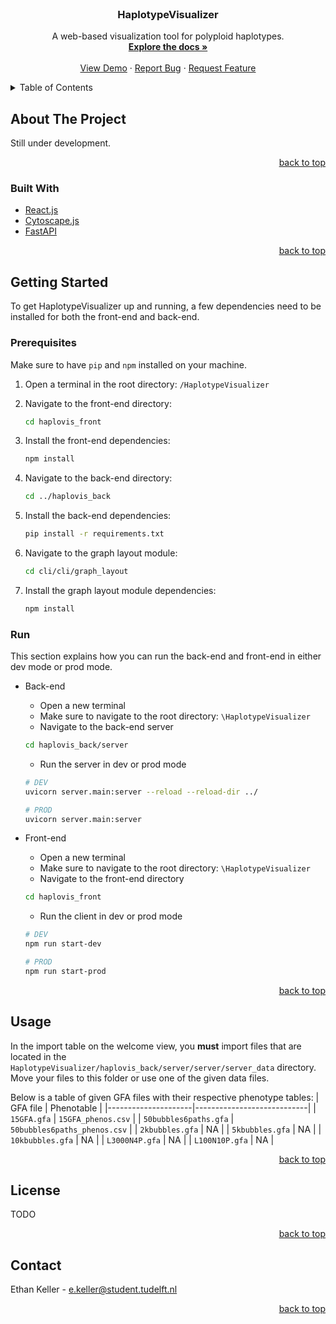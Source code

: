 <div id="top"></div>

<!--
[![Contributors][contributors-shield]][contributors-url]
[![Forks][forks-shield]][forks-url]
[![Stargazers][stars-shield]][stars-url]
[![Issues][issues-shield]][issues-url]
[![MIT License][license-shield]][license-url]
[![LinkedIn][linkedin-shield]][linkedin-url] -->

<!-- PROJECT LOGO -->
<br />
<div align="center">
  <a href="https://github.com/ethan-keller/HaplotypeVisualizer">
    <!-- <img src="images/logo.png" alt="Logo" width="80" height="80"> -->
  </a>

<h3 align="center">HaplotypeVisualizer</h3>

  <p align="center">
    A web-based visualization tool for polyploid haplotypes.
    <br />
    <a href="."><strong>Explore the docs »</strong></a>
    <br />
    <br />
    <a href=".">View Demo</a>
    ·
    <a href=".">Report Bug</a>
    ·
    <a href=".">Request Feature</a>
  </p>
</div>

<!-- TABLE OF CONTENTS -->
<details>
  <summary>Table of Contents</summary>
  <ol>
    <li>
      <a href="#about-the-project">About The Project</a>
      <ul>
        <li><a href="#built-with">Built With</a></li>
      </ul>
    </li>
    <li>
      <a href="#getting-started">Getting Started</a>
      <ul>
        <li><a href="#prerequisites">Prerequisites</a></li>
        <li><a href="#run">Run</a></li>
      </ul>
    </li>
    <li><a href="#usage">Usage</a></li>
    <li><a href="#license">License</a></li>
    <li><a href="#contact">Contact</a></li>
    <!-- <li><a href="#acknowledgments">Acknowledgments</a></li> -->
  </ol>
</details>

<!-- ABOUT THE PROJECT -->

## About The Project

<!-- [![Product Name Screen Shot][product-screenshot]](https://example.com) -->

Still under development.

<p align="right"><a href="#top">back to top</a></p>

### Built With

- [React.js](https://reactjs.org/)
- [Cytoscape.js](https://js.cytoscape.org/)
- [FastAPI](https://fastapi.tiangolo.com/)


<p align="right"><a href="#top">back to top</a></p>

<!-- GETTING STARTED -->

## Getting Started

To get HaplotypeVisualizer up and running, a few dependencies need to be installed for both the front-end and back-end.

### Prerequisites

Make sure to have `pip` and `npm` installed on your machine.

1) Open a terminal in the root directory: `/HaplotypeVisualizer`

2) Navigate to the front-end directory:
    ```sh
    cd haplovis_front
    ```
3) Install the front-end dependencies:
    ```sh
    npm install
    ```
4) Navigate to the back-end directory:
    ```sh
    cd ../haplovis_back
    ```
5) Install the back-end dependencies:
    ```sh
    pip install -r requirements.txt
    ```
6) Navigate to the graph layout module:
    ```sh
    cd cli/cli/graph_layout
    ```
7) Install the graph layout module dependencies:
    ```sh
    npm install
    ```

### Run

This section explains how you can run the back-end and front-end in either dev mode or prod mode.

- Back-end
    - Open a new terminal
    - Make sure to navigate to the root directory: `\HaplotypeVisualizer`
    - Navigate to the back-end server
    ```sh
    cd haplovis_back/server
    ```
    - Run the server in dev or prod mode
    ```sh
    # DEV
    uvicorn server.main:server --reload --reload-dir ../

    # PROD
    uvicorn server.main:server
    ```

- Front-end
    - Open a new terminal
    - Make sure to navigate to the root directory: `\HaplotypeVisualizer`
    - Navigate to the front-end directory
    ```sh
    cd haplovis_front
    ```
    - Run the client in dev or prod mode
    ```sh
    # DEV
    npm run start-dev
    
    # PROD
    npm run start-prod
    ```

<p align="right"><a href="#top">back to top</a></p>

<!-- ### Installation

1. Get a free API Key at [https://example.com](https://example.com)
2. Clone the repo
   ```sh
   git clone https://github.com/github_username/repo_name.git
   ```
3. Install NPM packages
   ```sh
   npm install
   ```
4. Enter your API in `config.js`
   ```js
   const API_KEY = "ENTER YOUR API";
   ```

<p align="right"><a href="#top">back to top</a></p> -->


## Usage

In the import table on the welcome view, you **must** import files that are located in the `HaplotypeVisualizer/haplovis_back/server/server/server_data` directory. Move your files to this folder or use one of the given data files.

Below is a table of given GFA files with their respective phenotype tables:
| GFA file            | Phenotable                 |
|---------------------|----------------------------|
| `15GFA.gfa`           | `15GFA_phenos.csv`           |
| `50bubbles6paths.gfa` | `50bubbles6paths_phenos.csv` |
| `2kbubbles.gfa`       | NA                         |
| `5kbubbles.gfa`       | NA                         |
| `10kbubbles.gfa`      | NA                         |
| `L3000N4P.gfa`        | NA                         |
| `L100N10P.gfa`        | NA                         |


<p align="right"><a href="#top">back to top</a></p>


<!-- CONTRIBUTING -->

<!-- ## Contributing

Contributions are what make the open source community such an amazing place to learn, inspire, and create. Any contributions you make are **greatly appreciated**.

If you have a suggestion that would make this better, please fork the repo and create a pull request. You can also simply open an issue with the tag "enhancement".
Don't forget to give the project a star! Thanks again!

1. Fork the Project
2. Create your Feature Branch (`git checkout -b feature/AmazingFeature`)
3. Commit your Changes (`git commit -m 'Add some AmazingFeature'`)
4. Push to the Branch (`git push origin feature/AmazingFeature`)
5. Open a Pull Request

<p align="right"><a href="#top">back to top</a></p> -->

<!-- LICENSE -->

## License

TODO

<p align="right"><a href="#top">back to top</a></p>

<!-- CONTACT -->

## Contact

Ethan Keller - e.keller@student.tudelft.nl

<!-- Project Link: [https://github.com/github_username/repo_name](https://github.com/github_username/repo_name) -->

<p align="right"><a href="#top">back to top</a></p>

<!-- ACKNOWLEDGMENTS -->

<!-- ## Acknowledgments

- []()
- []()
- []()

<p align="right"><a href="#top">back to top</a></p> -->

<!-- MARKDOWN LINKS & IMAGES -->
<!-- https://www.markdownguide.org/basic-syntax/#reference-style-links -->

<!-- [contributors-shield]: https://img.shields.io/github/contributors/ethan-keller/HaplotypeVisualizer.svg?style=for-the-badge
[contributors-url]: https://github.com/github_username/repo_name/graphs/contributors
[forks-shield]: https://img.shields.io/github/forks/github_username/repo_name.svg?style=for-the-badge
[forks-url]: https://github.com/github_username/repo_name/network/members
[stars-shield]: https://img.shields.io/github/stars/github_username/repo_name.svg?style=for-the-badge
[stars-url]: https://github.com/github_username/repo_name/stargazers
[issues-shield]: https://img.shields.io/github/issues/github_username/repo_name.svg?style=for-the-badge
[issues-url]: https://github.com/github_username/repo_name/issues
[license-shield]: https://img.shields.io/github/license/github_username/repo_name.svg?style=for-the-badge
[license-url]: https://github.com/github_username/repo_name/blob/master/LICENSE.txt
[linkedin-shield]: https://img.shields.io/badge/-LinkedIn-black.svg?style=for-the-badge&logo=linkedin&colorB=555
[linkedin-url]: https://linkedin.com/in/linkedin_username
[product-screenshot]: images/screenshot.png -->
